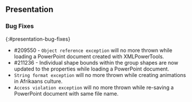 ## Presentation

### Bug Fixes
{:#presentation-bug-fixes}
* \#209550 - `Object reference exception` will no more thrown while loading a PowerPoint document created with XMLPowerTools.
* \#211236 - Individual shape bounds within the group shapes are now updated to the properties while loading a PowerPoint document.
* `String format exception` will no more thrown while creating animations in Afrikaans culture.
* `Access violation exception` will no more thrown while re-saving a PowerPoint document with same file name.